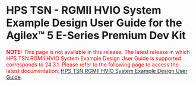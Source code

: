 



# HPS TSN - RGMII HVIO System Example Design User Guide for the Agilex™ 5 E-Series Premium Dev Kit

<span style="color: red;"> **NOTE:** This page is not available in this release. The latest release in which HPS TSN RGMII HVIO System Example Design User Guide is supported corresponds to 24.3.1. Please refer to the following page to access the latest documentation: [HPS TSN RGMII HVIO System Example Design User Guide](https://altera-fpga.github.io/rel-24.3.1/embedded-designs/agilex-5/e-series/premium/tsn/rgmii-hvio/ug-tsncfg2-agx5e-premium/). </span>

